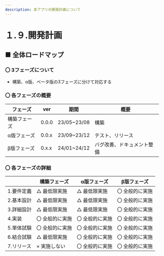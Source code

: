 ```yaml
---
description: 本アプリの開発計画について
---
```


# １.９.開発計画

## ■ 全体ロードマップ

### 〇 3フェーズについて

* 構築、α版、ベータ版の3フェーズに分けて対応する



### 〇 各フェーズの概要

| フェーズ   | ver   | 期間           | 概要            |
| ------ | ----- | ------------ | ------------- |
| 構築フェーズ | 0.0.0 | 23/05\~23/08 | 構築            |
| α版フェーズ | 0.0.x | 23/09\~23/12 | テスト、リリース      |
| β版フェーズ | 0.x.x | 24/01\~24/12 | バグ改善、ドキュメント整備 |

### 〇 各フェーズの詳細

|        | 構築フェーズ   | α版フェーズ   | β版フェーズ   |
| ------ | -------- | -------- | -------- |
| 1.要件定義 | △ 最低限実施  | △ 最低限実施  | 〇 全般的に実施 |
| 2.基本設計 | △ 最低限実施  | △ 最低限実施  | 〇 全般的に実施 |
| 3.詳細設計 | △ 最低限実施  | △ 最低限実施  | 〇 全般的に実施 |
| 4.実装   | 〇 全般的に実施 | 〇 全般的に実施 | 〇 全般的に実施 |
| 5.単体試験 | 〇 全般的に実施 | 〇 全般的に実施 | 〇 全般的に実施 |
| 6.結合試験 | △ 最低限実施  | 〇 全般的に実施 | 〇 全般的に実施 |
| 7.リリース | × 実施しない  | 〇 全般的に実施 | 〇 全般的に実施 |
